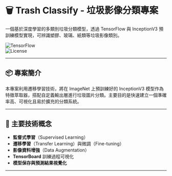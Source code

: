 # 🗑️ Trash Classify - 垃圾影像分類專案

一個基於深度學習的多類別垃圾分類模型，透過 TensorFlow 與 InceptionV3 預訓練模型實現，可辨識塑膠、玻璃、紙類等垃圾影像類別。

![TensorFlow](https://img.shields.io/badge/TensorFlow-2.x-orange)  
![License](https://img.shields.io/badge/license-MIT-blue)

---

## 📦 專案簡介

本專案利用遷移學習技術，將在 ImageNet 上預訓練好的 InceptionV3 模型作為特徵萃取器，搭配自定義輸出層進行垃圾圖片分類。主要目的是快速建立一個準確率高、可視化且易於擴充的分類系統。

---

## 🧠 主要技術概念

- **監督式學習**（Supervised Learning）
- **遷移學習**（Transfer Learning）與微調（Fine-tuning）
- **影像資料增強**（Data Augmentation）
- **TensorBoard** 訓練過程可視化
- **模型保存與預測結果視覺化**

---

